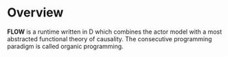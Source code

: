# Overview

**FLOW** is a runtime written in D which combines the actor model with a most abstracted functional theory of causality. The consecutive programming paradigm is called organic programming.